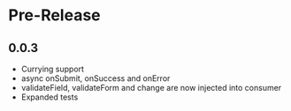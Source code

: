 # Pre-Release

## 0.0.3

- Currying support
- async onSubmit, onSuccess and onError
- validateField, validateForm and change are now injected into consumer
- Expanded tests
